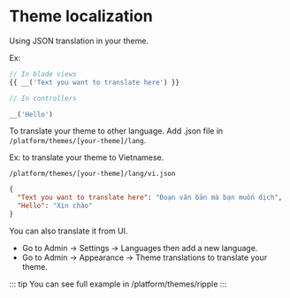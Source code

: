 # Theme localization

Using JSON translation in your theme.

Ex:

```php
// In blade views
{{ __('Text you want to translate here') }}

// In controllers

__('Hello')
```

To translate your theme to other language. Add .json file in `/platform/themes/[your-theme]/lang`.

Ex: to translate your theme to Vietnamese.

`/platform/themes/[your-theme]/lang/vi.json`

```json
{
  "Text you want to translate here": "Đoạn văn bản mà bạn muốn dịch",
  "Hello": "Xin chào"
}
```

You can also translate it from UI. 
- Go to Admin -> Settings -> Languages then add a new language.
- Go to Admin -> Appearance -> Theme translations to translate your theme.

::: tip
You can see full example in /platform/themes/ripple
:::
